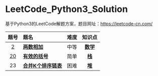 # LeetCode_Python3_Solution

基于Python3的LeetCode解题方案，题目网址：https://leetcode-cn.com/


| 题号 | 题名 | 难度 | 知识点 |
| :------:| :------| :------: |:------: |
| [2](https://github.com/Anfany/LeetCode_Python3_Solution/blob/master/%E6%A0%88/2_Add_Two_Numbers.py) |  [**两数相加**](https://github.com/Anfany/LeetCode_Python3_Solution/blob/master/%E6%95%B0%E5%AD%A6/2%20%E4%B8%A4%E6%95%B0%E7%9B%B8%E5%8A%A0.md)| 中等| [**数学**](https://github.com/Anfany/LeetCode_Python3_Solution/tree/master/%E6%A0%88)|
| [20](https://github.com/Anfany/LeetCode_Python3_Solution/blob/master/%E6%A0%88/20_Valid_Parentheses.py) |  [**有效的括号**](https://github.com/Anfany/LeetCode_Python3_Solution/blob/master/%E6%A0%88/20%20%E6%9C%89%E6%95%88%E7%9A%84%E6%8B%AC%E5%8F%B7.md)| 简单| [**栈**](https://github.com/Anfany/LeetCode_Python3_Solution/tree/master/%E6%A0%88)|
| 23 |  [**合并K个排序链表**](https://github.com/Anfany/LeetCode_Python3_Solution/blob/master/%E5%A0%86/23%20%E5%90%88%E5%B9%B6%20k%20%E4%B8%AA%E6%8E%92%E5%BA%8F%E9%93%BE%E8%A1%A8.md)| 困难| [**堆**](https://github.com/Anfany/LeetCode_Python3_Solution/tree/master/%E5%A0%86)|

